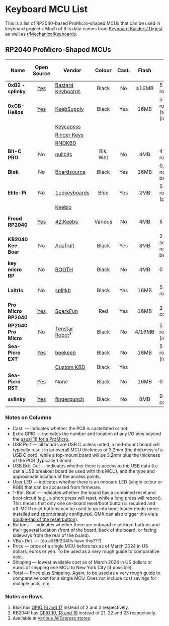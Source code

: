 # Keyboard MCU List

This is a list of RP2040-based ProMicro-shaped MCUs that can be used in keyboard
projects. Much of this data comes from [Keyboard Builders’ Digest](https://kbd.news) as well as
[r/MechanicalKeyboards](https://www.reddit.com/r/MechanicalKeyboards/).

## RP2040 ProMicro-Shaped MCUs

| Name                 | Open Source | Vendor                 | Colour  | Cast. | Flash | Extra GPIO                             | USB Port |  USB Brk. Out  | Power LED         | User LED | 1-Btn. Boot |   Buttons   | VBus Det. |  Price | Shipping | Total |
|----------------------|:-----------:|------------------------|:-------:|:-----:|:-----:|----------------------------------------|:--------:|:--------------:|:-----------------:|:--------:|:-----------:|:-----------:|:---------:|-------:|---------:|------:|
| **0xB2 - splinky**   | [Yes][Ob2]  | [Bastard Keyboards][ba]|  Black  |  No   | ≤16MB | 5 (bottom row)                         |   Mid    |       No       | No                |   Yes    |    No       | 2 (front)   |   GPIO19  | €19.83 |      N/A |     ? |
| **0xCB-Helios**      | [Yes][Ocb]  | [KeebSupply][ks]       |  Black  |  Yes  |  16MB | 5 (bottom row), 2 (top), 1 (inset, 5V) |   Mid    |  Pins (inset)  | Red (optional)    |   Blue   |    Yes      | 1 (front)   |   GPIO19  | €16.00 |  EU only |     ? |
|                      |             | [Keycapsss][kc]        |         |       |       |                                        |          |                |                   |          |             |             |           | €16.00 |    €8.90 |   €25 |
|                      |             | [Ringer Keys][rk]      |         |       |       |                                        |          |                |                   |          |             |             |           | $20.00 |    $4.91 |   $25 |
|                      |             | [RNDKBD][rn]           |         |       |       |                                        |          |                |                   |          |             |             |           | $18.92 |    $6.06 |   $25 |
| **Bit-C PRO**        | No          | [nullbits][nb]         | Blk, Wht|  No   |   4MB | 4 (bottom row)                         |   Top    |       No       | Uses user LED     |  3—RG&B  |    Yes      | 0           |   ???     | $19.99 |    $0.00 |   $20 |
| **Blok**             | No          | [Boardsource][bs]      |  Black  |  Yes  |  16MB | 0, see also note (1) below             |   Mid    |       No       | Purple            |   RGB    |    No       | 2 (side)    |   ???     | $14.00 |    $5.23 |   $19 |
| **Elite-Pi**         | No          | [1upkeyboards][1u]     |  Blue   |  Yes  |   2MB | 5 (bottom row), 2 (pads)               |   Mid    |   Pads (back)  | No                |   No     |    No       | 2 (front)   |   ???     | $17.00 |    $0.00 |   $17 |
|                      |             | [Keebio][io]           |         |       |       |                                        |          |                |                   |          |             |             |           | $12.99 |    $5.46 |   $19 |
| **Frood RP2040**     | [Yes][Ofr]  | [42.Keebs][42]         | Various |  No   |   4MB | 5                                      |   Mid    | Pins (top row) | No                |  Orange  |    No       | 2 (front)   |   GPIO19  | €11.00 |    €4.90 |   €16 |
| **KB2040 Kee Boar**  | No          | [Adafruit][af]         |  Black  |  Yes  |   8MB | 2 (Qwiic), see also note (2) below     |   Top    | Pins (top row) | Green             |   RGB    |    No       | 2 (front)   |   ???     |  $8.95 |    $4.44 |   $13 |
| **key micro RP**     | No          | [BOOTH][bo]            |  Black  |  No   |   4MB | 0                                      |   Mid    |   Pads (back)  | No                |   No     |    No       |2 (side/back)|   ???     |  ¥2680 |        ? |     ? |
| **Laitris**          | No          | [splitkb][sk]          |  Black  |  Yes  |  16MB | 5 (bottom row, 5V)                     |   Mid    |   Pads (back)  | Yes (back, GPIO24)|   RGB    |    No       | 1 (back)    |   ???     | €14.87 |   €18.14 |   €33 |
| **Pro Micro RP2040** | [Yes][Opm]  | [SparkFun][sf]         |   Red   |  Yes  |  16MB | 2 (Qwiic connector)                    |   Top    |   Pads (back)  | Red               |   RGB    |    No       | 2 (front)   |   No      | $10.95 |   $11.30 |   $22 |
| **RP2040 Pro Micro** | No          | [Tenstar Robot][tr]³   |  Black  |  No   | 4/16MB| 5 (bottom row), 3 (inset)              |   Mid    |       No       | No                |   RGB    |    No       | 2 (front)   |   ???     |  $3.11 |    $1.99 |    $5 |
| **Sea-Picro EXT**    | [Yes][Osp]  | [beekeeb][bk]          |  Black  |  No   |  16MB | 5 (bottom row), 1 (inset, 5V)          |   Mid    | Pins (top row) | No                |   No     |    Yes      | 0           |   GPIO19  |  $9.80 |    $8.00 |   $18 |
|                      |             | [Custom KBD][ck]       |  Black  |  Yes  |       |                                        |          |                |                   |          |             |             |           | $17.00 |   $15.00 |   $32 |
| **Sea-Picro RST**    | [Yes][Osp]  | None                   |  Black  |  No   |  16MB | 0                                      |   Mid    | Pins (top row) | No                |   RGB    |    Yes      | 1 (front)   |   GPIO19  |        |          |       |
| **svlinky**          | [Yes][Osv]  | [fingerpunch][fp]      |  Black  |  No   |   8MB | 9 (VIK connector)                      |   Mid    |       No       | No                |   Yes    |    No       | 0           |   GPIO19  | $15.00 |      $10 |   $25 |

[Ob2]: https://github.com/plut0nium/0xB2
[Ocb]: https://github.com/0xCB-dev/0xCB-Helios
[Ofr]: https://github.com/piit79/Frood
[Opm]: https://github.com/sparkfun/SparkFun_Pro_Micro-RP2040
[Osp]: https://github.com/joshajohnson/sea-picro
[Osv]: https://github.com/sadekbaroudi/svlinky

[1u]: https://1upkeyboards.com/shop/controllers/elite-pi-controller/
[42]: https://42keebs.eu/shop/parts/controllers/frood-rp2040-pro-micro-controller/
[af]: https://www.adafruit.com/product/5302
[ba]: https://bastardkb.com/product/splinky-rp2040-controller/
[bk]: https://shop.beekeeb.com/product/sea-picro/
[bo]: https://booth.pm/ja/items/3703539
[bs]: https://www.boardsource.xyz/store/628b95b494dfa308a6581622
[ck]: https://customkbd.com/collections/microcontrollers/products/sea-picro
[fp]: https://fingerpunch.xyz/product/svlinky/
[io]: https://keeb.io/products/elite-pi-usb-c-pro-micro-replacement-rp2040
[kc]: https://keycapsss.com/keyboard-parts/mcu-controller/257/0xcb-helios-pro-micro/elite-c-compatible-microcontroller-with-rp2040?c=22
[ks]: https://keeb.supply/products/0xcb-helios
[nb]: https://nullbits.co/bit-c-pro/
[rk]: https://ringerkeys.com/collections/modders-tools/products/0xcb-helios
[rn]: https://rndkbd.com/products/0xcb-helios-microcontroller
[sf]: https://www.sparkfun.com/products/18288
[sk]: https://splitkb.com/products/liatris
[tr]: https://www.aliexpress.com/item/3256805943704472.html

### Notes on Columns

 * Cast. — indicates whether the PCB is castellated or not.
 * Extra GPIO — indicates the number and location of any I/O pins beyond the [usual 18 for a
   ProMicro](https://cdn.sparkfun.com/assets/9/c/3/c/4/523a1765757b7f5c6e8b4567.png).
 * USB Port — all boards are USB C unless noted, a mid-mount board will typically result in an
   overall MCU thickness of 3.2mm (the thickness of a USB C port), while a top-mount board will be
   3.2mm plus the thickness of the PCB (typically 1.6mm).
 * USB Brk. Out — indicates whether there is access to the USB data (i.e. can a USB breakout board
   be used with this MCU), and the type and approximate location of the access points.
 * User LED — indicates whether there is an onboard LED (single colour or RGB) that can be accessed
   from firmware.
 * 1-Btn. Boot — indicates whether the board has a combined reset and boot circuit (e.g., a short
   press will reset, while a long press will reboot). This means that only one on-board reset/boot
   button is required and off-MCU reset buttons can be used to go into boot-loader mode (once
   installed and appropriately configured, QMK can also trigger this via [a double-tap of the reset
   button](https://docs.qmk.fm/#/platformdev_rp2040?id=double-tap)).
 * Buttons — indicates whether there are onboard reset/boot buttons and their general location
   (front of the board, back of the board, or facing sideways from the rear of the board).
 * VBus Det. — (do all RP2040s have this???)
 * Price — price of a single MCU before tax as of March 2024 in US dollars, euros or yen. To be used
   as a very rough guide to comparative cost.
 * Shipping — lowest available cost as of March 2024 in US dollars or euros of shipping one MCU to
   New York City (if possible).
 * Total — Price plus Shipping. Again, to be used as a very rough guide to comparative cost for a
   single MCU. Does not include cost savings for multiple units, etc.

### Notes on Rows

 1. Blok has [GPIO 16 and 17](https://peg.software/docs/blok) instead of 2 and 3 respectively.
 2. KB2040 has [GPIO 10, 18 and 19](https://learn.adafruit.com/adafruit-kb2040/pinouts) instead of
    21, 22 and 23 respectively.
 3. Available at [various AliExpress stores](https://www.aliexpress.com/w/wholesale-RP2040-Pro-Micro.html).
